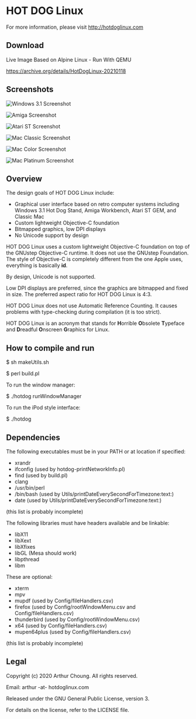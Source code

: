 # HOT DOG Linux

For more information, please visit http://hotdoglinux.com

## Download

Live Image Based on Alpine Linux - Run With QEMU

https://archive.org/details/HotDogLinux-20210118


## Screenshots

![Windows 3.1 Screenshot](Screenshots/hotdog-screenshot-win31.png)

![Amiga Screenshot](Screenshots/hotdog-screenshot-amiga.png)

![Atari ST Screenshot](Screenshots/hotdog-screenshot-atarist.png)

![Mac Classic Screenshot](Screenshots/hotdog-screenshot-macclassic.png)

![Mac Color Screenshot](Screenshots/hotdog-screenshot-maccolor.png)

![Mac Platinum Screenshot](Screenshots/hotdog-screenshot-macplatinum.png)


## Overview

The design goals of HOT DOG Linux include:

  * Graphical user interface based on retro computer systems including Windows 3.1 Hot Dog Stand, Amiga Workbench, Atari ST GEM, and Classic Mac
  * Custom lightweight Objective-C foundation
  * Bitmapped graphics, low DPI displays
  * No Unicode support by design

HOT DOG Linux uses a custom lightweight Objective-C foundation on top of the GNUstep Objective-C runtime. It does not use the GNUstep Foundation. The style of Objective-C is completely different from the one Apple uses, everything is basically **id**.

By design, Unicode is not supported.

Low DPI displays are preferred, since the graphics are bitmapped and fixed in size. The preferred aspect ratio for HOT DOG Linux is 4:3. 

HOT DOG Linux does not use Automatic Reference Counting. It causes problems with type-checking during compilation (it is too strict).

HOT DOG Linux is an acronym that stands for **H**orrible **O**bsolete **T**ypeface and **D**readful **O**nscreen **G**raphics for Linux.



## How to compile and run

$ sh makeUtils.sh

$ perl build.pl

To run the window manager:

$ ./hotdog runWindowManager

To run the iPod style interface:

$ ./hotdog



## Dependencies

The following executables must be in your PATH or at location if specified:

  * xrandr
  * ifconfig (used by hotdog-printNetworkInfo.pl)
  * find (used by build.pl)
  * clang
  * /usr/bin/perl
  * /bin/bash (used by Utils/printDateEverySecondForTimezone:text:)
  * date (used by Utils/printDateEverySecondForTimezone:text:)

(this list is probably incomplete)

The following libraries must have headers available and be linkable:

  * libX11
  * libXext
  * libXfixes
  * libGL (Mesa should work)
  * libpthread
  * libm

These are optional:

  * xterm
  * mpv
  * mupdf (used by Config/fileHandlers.csv)
  * firefox (used by Config/rootWindowMenu.csv and Config/fileHandlers.csv)
  * thunderbird (used by Config/rootWindowMenu.csv)
  * x64 (used by Config/fileHandlers.csv)
  * mupen64plus (used by Config/fileHandlers.csv)

(this list is probably incomplete)



## Legal

Copyright (c) 2020 Arthur Choung. All rights reserved.

Email: arthur -at- hotdoglinux.com

Released under the GNU General Public License, version 3.

For details on the license, refer to the LICENSE file.

